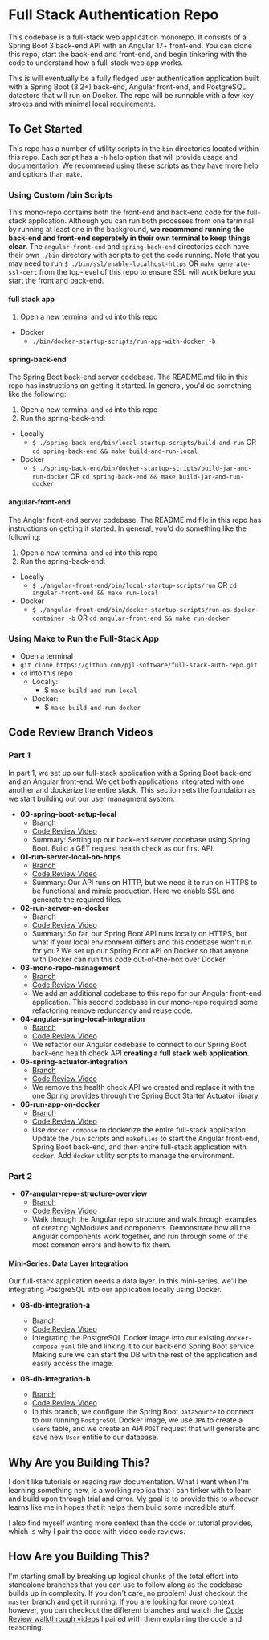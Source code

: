 # Full Stack Authentication Repo

This codebase is a full-stack web application monorepo. It consists of a Spring Boot 3 back-end API with an Angular 17+ front-end. You can clone this repo, start the back-end and front-end, and begin tinkering with the code to understand how a full-stack web app works.

This is will eventually be a fully fledged user authentication application built with a Spring Boot (3.2+) back-end,
Angular front-end, and PostgreSQL datastore that will run on Docker. The repo will be runnable with a few key strokes
and with minimal local requirements.

## To Get Started

This repo has a number of utility scripts in the `bin` directories located within this repo. Each script has a `-h` help
option that will provide usage and documentation. We recommend using these scripts as they have more help and options than `make`.

### Using Custom /bin Scripts

This mono-repo contains both the front-end and back-end code for the full-stack application. Although you can run both processes from one terminal by running at least one in the background, **we recommend running the back-end and front-end seperately in their own terminal to keep things clear.** The `angular-front-end` and `spring-back-end` directories each have their own `./bin` directory with scripts to get the code running. Note that you may need to run `$ ./bin/ssl/enable-localhost-https` OR `make generate-ssl-cert` from the top-level of this repo to ensure SSL will work before you start the front and back-end.

#### full stack app

1. Open a new terminal and `cd` into this repo

- Docker
  - `./bin/docker-startup-scripts/run-app-with-docker -b`

#### spring-back-end

The Spring Boot back-end server codebase. The README.md file in this repo has instructions on getting it started. In general, you'd do something like the following:

1. Open a new terminal and `cd` into this repo
2. Run the spring-back-end:

- Locally
  - `$ ./spring-back-end/bin/local-startup-scripts/build-and-run` OR `cd spring-back-end && make build-and-run-local`
- Docker
  - `$ ./spring-back-end/bin/docker-startup-scripts/build-jar-and-run-docker` OR `cd spring-back-end && make build-jar-and-run-docker`

#### angular-front-end

The Anglar front-end server codebase. The README.md file in this repo has instructions on getting it started. In general, you'd do something like the following:

1. Open a new terminal and `cd` into this repo
2. Run the spring-back-end:

- Locally
  - `$ ./angular-front-end/bin/local-startup-scripts/run` OR `cd angular-front-end && make run-local`
- Docker
  - `$ ./angular-front-end/bin/docker-startup-scripts/run-as-docker-container -b` OR `cd angular-front-end && make run-docker`

### Using Make to Run the Full-Stack App

- Open a terminal
- `git clone https://github.com/pjl-software/full-stack-auth-repo.git`
- `cd` into this repo
  - Locally:
    - $ `make build-and-run-local`
  - Docker:
    - $ `make build-and-run-docker`

## Code Review Branch Videos

### Part 1

In part 1, we set up our full-stack application with a Spring Boot back-end and an Angular front-end. We get both applications integrated with one another and dockerize the entire stack. This section sets the foundation as we start building out our user managment system.

- **00-spring-boot-setup-local**
  - [Branch](https://github.com/pjl-software/full-stack-auth-repo/tree/00-spring-boot-setup-local)
  - [Code Review Video](https://youtu.be/b2kl8cu3tC8?si=anWga882uFXQ6MJC)
  - Summary: Setting up our back-end server codebase using Spring Boot. Build a GET request health check as our first API.
- **01-run-server-local-on-https**
  - [Branch](https://github.com/pjl-software/full-stack-auth-repo/tree/01-run-server-local-on-https)
  - [Code Review Video](https://youtu.be/qxVWOGYYFV0)
  - Summary: Our API runs on HTTP, but we need it to run on HTTPS to be functional and mimic production. Here we enable SSL and generate the required files.
- **02-run-server-on-docker**
  - [Branch](https://github.com/pjl-software/full-stack-auth-repo/tree/02-run-server-on-docker)
  - [Code Review Video](https://youtu.be/ks2qhwnO-a4)
  - Summary: So far, our Spring Boot API runs locally on HTTPS, but what if your local environment differs and this codebase won't run for you? We set up our Spring Boot API on Docker so that anyone with Docker can run this code out-of-the-box over Docker.
- **03-mono-repo-management**
  - [Branch](https://github.com/pjl-software/full-stack-auth-repo/tree/03-mono-repo-management)
  - [Code Review Video](https://youtu.be/LH2ajoHEdg0)
  - We add an additional codebase to this repo for our Angular front-end application. This second codebase in our mono-repo required some refactoring remove redundancy and reuse code.
- **04-angular-spring-local-integration**
  - [Branch](https://github.com/pjl-software/full-stack-auth-repo/tree/04-angular-spring-local-integration)
  - [Code Review Video](https://youtu.be/D3C9SL-5cug?si=Xcq3o_gH_CW49HTk)
  - We refactor our Angular codebase to connect to our Spring Boot back-end health check API **creating a full stack web application**.
- **05-spring-actuator-integration**
  - [Branch](https://github.com/pjl-software/full-stack-auth-repo/tree/05-spring-actuator-integration)
  - [Code Review Video](https://youtu.be/EhpXXePOS9M)
  - We remove the health check API we created and replace it with the one Spring provides through the Spring Boot Starter Actuator library.
- **06-run-app-on-docker**
  - [Branch](https://github.com/pjl-software/full-stack-auth-repo/tree/06-run-app-on-docker)
  - [Code Review Video](https://youtu.be/mvV6jNWcrEg)
  - Use `docker compose` to dockerize the entire full-stack application. Update the `/bin` scripts and `makefiles` to start the Angular front-end, Spring Boot back-end, and then entire full-stack application with `docker`. Add `docker` utility scripts to manage the environment.

### Part 2

- **07-angular-repo-structure-overview**
  - [Branch](https://github.com/pjl-software/full-stack-auth-repo/tree/07-angular-repo-structure-overview)
  - [Code Review Video](https://youtu.be/UI92yhRM4wA)
  - Walk through the Angular repo structure and walkthrough examples of creating NgModules and components. Demonstrate how all the Angular components work together, and run through some of the most common errors and how to fix them.

#### Mini-Series: Data Layer Integration

Our full-stack application needs a data layer. In this mini-series, we'll be integrating PostgreSQL into our application locally using Docker.

- **08-db-integration-a**

  - [Branch](https://github.com/pjl-software/full-stack-auth-repo/tree/08-db-integration-a)
  - [Code Review Video](https://youtu.be/OGHNGp9KJLU)
  - Integrating the PostgreSQL Docker image into our existing `docker-compose.yaml` file and linking it to our back-end Spring Boot service. Making sure we can start the DB with the rest of the application and easily access the image.

- **08-db-integration-b**
  - [Branch](https://github.com/pjl-software/full-stack-auth-repo/tree/08-db-integration-b)
  - [Code Review Video](https://youtu.be/OvDmhvy6xC8)
  - In this branch, we configure the Spring Boot `DataSource` to connect to our running `PostgreSQL` Docker image, we use `JPA` to create a `users` table, and we create an API `POST` request that will generate and save new `User` entitie to our database.

## Why Are you Building This?

I don't like tutorials or reading raw documentation. What _I_ want when I'm learning something new, is a working
replica that I can tinker with to learn and build upon through trial and error. My goal is to provide this to
whoever learns like me in hopes that it helps them build some incredible stuff.

I also find myself wanting more context than the code or tutorial provides, which is why I pair the code with video code reviews.

## How Are you Building This?

I'm starting small by breaking up logical chunks of the total effort into standalone branches that you can use
to follow along as the codebase builds up in complexity. If you don't care, no problem! Just checkout the `master`
branch and get it running. If you are looking for more context however, you can checkout the different branches
and watch the [Code Review walkthrough videos](https://www.youtube.com/playlist?list=PL2yILnfj7oN5Zggsb8latQequI1PJnqzn) I paired with them explaining the code and reasoning.
